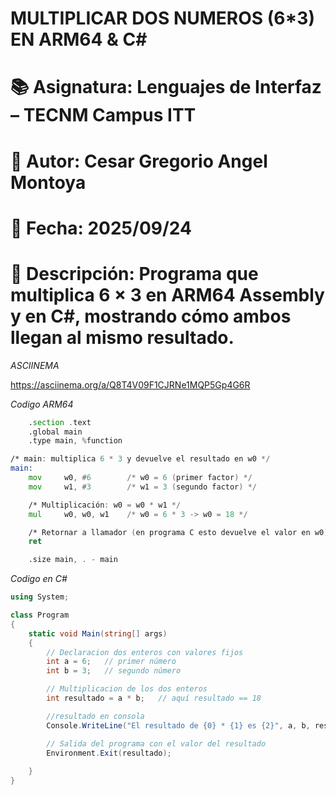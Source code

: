 # 
#   MULTIPLICAR DOS NUMEROS (6*3) EN ARM64 & C# 
# 
#
# 📚 Asignatura: Lenguajes de Interfaz – TECNM Campus ITT
# 👤 Autor: Cesar Gregorio Angel Montoya
# 📅 Fecha: 2025/09/24
# 🎯 Descripción: Programa que multiplica 6 × 3 en ARM64 Assembly y en C#, mostrando cómo ambos llegan al mismo resultado.


*ASCIINEMA*

https://asciinema.org/a/Q8T4V09F1CJRNe1MQP5Gp4G6R 

*Codigo ARM64*

```asm
    .section .text
    .global main
    .type main, %function

/* main: multiplica 6 * 3 y devuelve el resultado en w0 */
main:
    mov     w0, #6        /* w0 = 6 (primer factor) */
    mov     w1, #3        /* w1 = 3 (segundo factor) */

    /* Multiplicación: w0 = w0 * w1 */
    mul     w0, w0, w1    /* w0 = 6 * 3 -> w0 = 18 */

    /* Retornar a llamador (en programa C esto devuelve el valor en w0) */
    ret

    .size main, . - main
```

*Codigo en C#*

```C#
using System;

class Program
{
    static void Main(string[] args)
    {
        // Declaracion dos enteros con valores fijos
        int a = 6;   // primer número
        int b = 3;   // segundo número

        // Multiplicacion de los dos enteros
        int resultado = a * b;   // aquí resultado == 18

        //resultado en consola
        Console.WriteLine("El resultado de {0} * {1} es {2}", a, b, resultado);

        // Salida del programa con el valor del resultado
        Environment.Exit(resultado);  
    
    }
}
```
